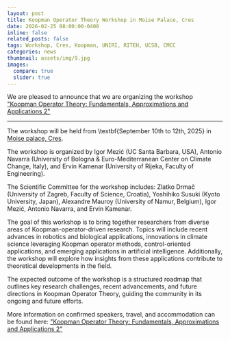```yaml
---
layout: post
title: Koopman Operator Theory Workshop in Moise Palace, Cres
date: 2026-02-25 08:00:00-0400
inline: false
related_posts: false
tags: Workshop, Cres, Koopman, UNIRI, RITEH, UCSB, CMCC
categories: news
thumbnail: assets/img/9.jpg
images:
  compare: true
  slider: true
---
```


We are pleased to announce that we are organizing the workshop <a href="https://uniri.hr/en/science-and-research/koopman-operator-theory-fundamentals-approximations-and-applications/">"Koopman Operator Theory: Fundamentals, Approximations and Applications 2"</a>

---

The workshop will be held from \textbf{September 10th to 12th, 2025} in <a href="https://uniri.hr/en/university-and-community/palace-moise/">Moise palace, Cres</a>. 

The workshop is organized by Igor Mezić (UC Santa Barbara, USA), Antonio Navarra (University of Bologna & Euro-Mediterranean Center on Climate Change, Italy), and Ervin Kamenar (University of Rijeka, Faculty of Engineering).

The Scientific Committee for the workshop includes: Zlatko Drmač (University of Zagreb, Faculty of Science, Croatia), Yoshihiko Susuki (Kyoto University, Japan), Alexandre Mauroy (University of Namur, Belgium), Igor Mezić, Antonio Navarra, and Ervin Kamenar.

The goal of this workshop is to bring together researchers from diverse areas of Koopman-operator-driven research. Topics will include recent advances in robotics and biological applications, innovations in climate science leveraging Koopman operator methods, control-oriented applications, and emerging applications in artificial intelligence. Additionally, the workshop will explore how insights from these applications contribute to theoretical developments in the field.

The expected outcome of the workshop is a structured roadmap that outlines key research challenges, recent advancements, and future directions in Koopman Operator Theory, guiding the community in its ongoing and future efforts.

More information on confirmed speakers, travel, and accommodation can be found here: <a href="https://uniri.hr/en/science-and-research/koopman-operator-theory-fundamentals-approximations-and-applications/">"Koopman Operator Theory: Fundamentals, Approximations and Applications 2"</a>